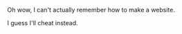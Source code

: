 
Oh wow, I can't actually remember how to make a website.

I guess I'll cheat instead.

<body background="https://user-images.githubusercontent.com/23191574/92969865-05e26080-f47e-11ea-8234-c8206df8b72a.png">

